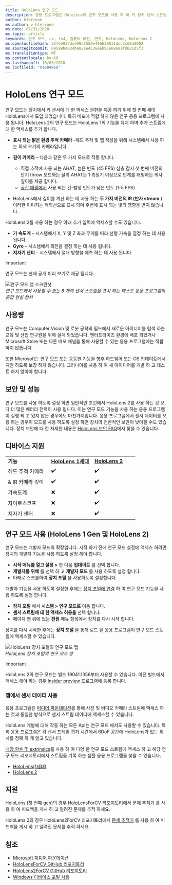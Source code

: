 ```yaml
---
title: HoloLens 연구 모드
description: 응용 프로그램은 HoloLens의 연구 모드를 사용 하 여 키 장치 센서 스트림 (깊이, 환경 추적 및 IR 반사)에 액세스할 수 있습니다.
author: hferrone
ms.author: v-hferrone
ms.date: 07/31/2020
ms.topic: article
keywords: 연구 모드, cv, rs4, 컴퓨터 비전, 연구, HoloLens, HoloLens 2
ms.openlocfilehash: 327ee932dce99a2559e406630611dcc3c69a0002
ms.sourcegitcommit: 09599b4034be825e4536eeb9566968afd021d5f3
ms.translationtype: MT
ms.contentlocale: ko-KR
ms.lasthandoff: 10/03/2020
ms.locfileid: "91684968"
---
```

# <a name="hololens-research-mode"></a>HoloLens 연구 모드

연구 모드는 장치에서 키 센서에 대 한 액세스 권한을 제공 하기 위해 첫 번째 세대 HoloLens에서 도입 되었습니다. 특히 배포에 적합 하지 않은 연구 응용 프로그램에 사용 됩니다.  HoloLens 2의 연구 모드는 HoloLens 1의 기능을 유지 하며 추가 스트림에 대 한 액세스를 추가 합니다.

* **표시 되는 밝은 환경 추적 카메라** -헤드 추적 및 맵 작성을 위해 시스템에서 사용 하는 회색 크기의 카메라입니다.
* **깊이 카메라** – 다음과 같은 두 가지 모드로 작동 합니다.  
    + 직접 추적에 사용 되는 AHAT, 높은 빈도 (45 FPS) 심층 감지 첫 번째 버전의 단기 throw 모드와는 달리 AHAT는 1 측정기 이상으로 단계를 래핑하는 의사 깊이를 제공 합니다. 
    + [공간 매핑에서](../../design/spatial-mapping.md) 사용 되는 긴-발생 빈도가 낮은 빈도 (1-5 FPS)

* HoloLens에서 깊이를 계산 하는 데 사용 하는 **두 가지 버전의 IR (반사 stream** ) 이러한 이미지는 적외선으로 표시 되며 주변에 표시 되는 빛의 영향을 받지 않습니다.

HoloLens 2를 사용 하는 경우 아래 추가 입력에 액세스할 수도 있습니다.

* **가 속도계** – 시스템에서 X, Y 및 Z 축과 무게를 따라 선형 가속을 결정 하는 데 사용 됩니다.
* **Gyro** – 시스템에서 회전을 결정 하는 데 사용 됩니다.
* **지자기 센터** – 시스템에서 절대 방향을 예측 하는 데 사용 됩니다.

> [!IMPORTANT]
> 연구 모드는 현재 공개 미리 보기로 제공 됩니다. 

![연구 모드 앱 스크린샷](images/sensor-stream-viewer.jpg)<br>
*연구 모드에서 사용할 수 있는 8 개의 센서 스트림을 표시 하는 테스트 응용 프로그램의 혼합 현실 캡처*

## <a name="usage"></a>사용량

연구 모드는 Computer Vision 및 로봇 공학의 필드에서 새로운 아이디어를 탐색 하는 교육 및 산업 연구원을 위해 설계 되었습니다.  엔터프라이즈 환경에 배포 되었거나 Microsoft Store 또는 다른 배포 채널을 통해 사용할 수 있는 응용 프로그램에는 적합 하지 않습니다.

또한 Microsoft는 연구 모드 또는 동등한 기능을 향후 하드웨어 또는 OS 업데이트에서 지원 하도록 보장 하지 않습니다. 그러나이를 사용 하 여 새 아이디어를 개발 하 고 테스트 하지 않아야 합니다.

## <a name="security-and-performance"></a>보안 및 성능

연구 모드를 사용 하도록 설정 하면 일반적인 조건에서 HoloLens 2를 사용 하는 것 보다 더 많은 배터리 전력이 사용 됩니다. 이는 연구 모드 기능을 사용 하는 응용 프로그램이 실행 되 고 있지 않은 경우에도 마찬가지입니다.  응용 프로그램에서 센서 데이터를 오용 하는 경우이 모드를 사용 하도록 설정 하면 장치의 전반적인 보안이 낮아질 수도 있습니다.  장치 보안에 대 한 자세한 내용은 [HoloLens 보안 FAQ](https://docs.microsoft.com/hololens/hololens-faq-security)에서 찾을 수 있습니다.  

## <a name="device-support"></a>디바이스 지원
<table>
    <colgroup>
    <col width="33%" />
    <col width="33%" />
    <col width="33%" /> </colgroup>
    <tr>
        <td><strong>기능</strong></td>
        <td><a href="https://docs.microsoft.com/hololens/hololens1-hardware"><strong>HoloLens 1세대</strong></a></td>
        <td><a href="https://docs.microsoft.com/hololens/hololens2-hardware"><strong>HoloLens 2</strong></a></td>
    </tr>
     <tr>
        <td>헤드 추적 카메라</td>
        <td>✔️</td>
        <td>✔️</td>
    </tr>
    <tr>
        <td>& IR 카메라 깊이</td>
        <td>✔️</td>
        <td>✔️</td>
    </tr>
    <tr>
        <td>가속도계</td>
        <td>❌</td>
        <td>✔️</td>
    </tr>
    <tr>
        <td>자이로스코프</td>
        <td>❌</td>
        <td>✔️</td>
    </tr>
    <tr>
        <td>지자기 센터</td>
        <td>❌</td>
        <td>✔️</td>
    </tr>
</table>

## <a name="enabling-research-mode-hololens-1st-gen-and-hololens-2"></a>연구 모드 사용 (HoloLens 1 Gen 및 HoloLens 2)

연구 모드는 개발자 모드의 확장입니다. 시작 하기 전에 연구 모드 설정에 액세스 하려면 장치의 개발자 기능을 사용 하도록 설정 해야 합니다. 

* **시작 메뉴를 열고 설정 >** 한 다음 **업데이트** 를 선택 합니다.
* **개발자를 위해** 를 선택 하 고 **개발자 모드** 를 사용 하도록 설정 합니다.
* 아래로 스크롤하여 **장치 포털** 을 사용하도록 설정합니다.

개발자 기능을 사용 하도록 설정한 후에는 [장치 포털에 연결](https://docs.microsoft.com/windows/uwp/debug-test-perf/device-portal-hololens) 하 여 연구 모드 기능을 사용 하도록 설정 합니다.

* **장치 포털** 에서 **시스템 > 연구 모드로** 이동 합니다.
* **센서 스트림에 대 한 액세스 허용을** 선택 합니다.
* 페이지 맨 위에 있는 **전원** 메뉴 항목에서 장치를 다시 시작 합니다.

장치를 다시 시작한 후에는 **장치 포털** 을 통해 로드 된 응용 프로그램이 연구 모드 스트림에 액세스할 수 있습니다.

![HoloLens 장치 포털의 연구 모드 탭](images/ResearchModeDevPortal.png)<br>
*HoloLens 장치 포털의 연구 모드 창*

> [!IMPORTANT]
> HoloLens 2의 연구 모드는 빌드 19041.1356부터 사용할 수 있습니다. 이전 빌드에서 액세스 해야 하는 경우 [Insider preview](https://docs.microsoft.com/hololens/hololens-insider) 프로그램에 등록 합니다.

### <a name="using-sensor-data-in-your-apps"></a>앱에서 센서 데이터 사용

응용 프로그램은 [미디어 파운데이션](https://msdn.microsoft.com/library/windows/desktop/ms694197)를 통해 사진 및 비디오 카메라 스트림에 액세스 하는 것과 동일한 방식으로 센서 스트림 데이터에 액세스할 수 있습니다. 

HoloLens 개발에 대해 작동 하는 모든 Api는 연구 모드 에서도 사용할 수 있습니다. 특히 응용 프로그램은 각 센서 프레임 캡처 시간에서 6DoF 공간에 HoloLens가 있는 위치를 정확 하 게 알고 있습니다.

[내장 함수 및 extrinsics](https://docs.microsoft.com/windows/mixed-reality/locatable-camera#locating-the-device-camera-in-the-world)를 사용 하 여 다양 한 연구 모드 스트림에 액세스 하 고 해당 연구 모드 리포지토리에서 스트림을 기록 하는 샘플 응용 프로그램을 찾을 수 있습니다.
* [HoloLens(1세대)](https://github.com/Microsoft/HoloLensForCV)
* [HoloLens 2](https://github.com/microsoft/HoloLens2ForCV)

## <a name="support"></a>지원

HoloLens (첫 번째 gen)의 경우 HoloLensForCV 리포지토리에서 [문제 추적기](https://github.com/Microsoft/HololensForCV/issues) 를 사용 하 여 피드백을 게시 하 고 알려진 문제를 추적 하세요.

HoloLens 2의 경우 HoloLens2ForCV 리포지토리에서 [문제 추적기](https://github.com/microsoft/HoloLens2ForCV/issues) 를 사용 하 여 피드백을 게시 하 고 알려진 문제를 추적 하세요.

## <a name="see-also"></a>참조

* [Microsoft 미디어 파운데이션](https://msdn.microsoft.com/library/windows/desktop/ms694197)
* [HoloLensForCV GitHub 리포지토리](https://github.com/Microsoft/HoloLensForCV)
* [HoloLens2ForCV GitHub 리포지토리](https://github.com/microsoft/HoloLens2ForCV)
* [Windows 디바이스 포털 사용](using-the-windows-device-portal.md)
